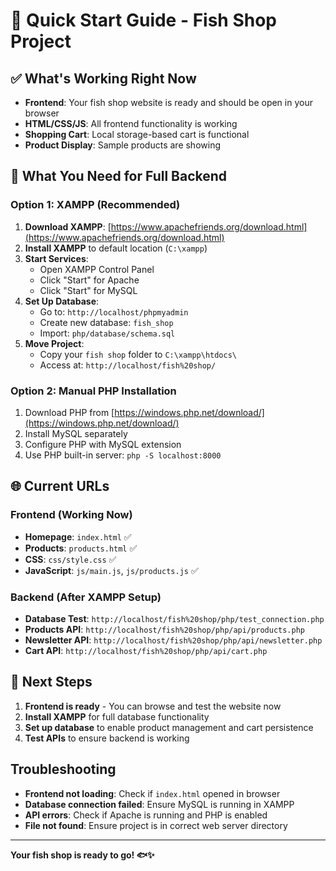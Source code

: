 # 🚀 Quick Start Guide - Fish Shop Project

## ✅ **What's Working Right Now**
- **Frontend**: Your fish shop website is ready and should be open in your browser
- **HTML/CSS/JS**: All frontend functionality is working
- **Shopping Cart**: Local storage-based cart is functional
- **Product Display**: Sample products are showing

## 🔧 **What You Need for Full Backend**

### **Option 1: XAMPP (Recommended)**
1. **Download XAMPP**: [https://www.apachefriends.org/download.html](https://www.apachefriends.org/download.html)
2. **Install XAMPP** to default location (`C:\xampp`)
3. **Start Services**:
   - Open XAMPP Control Panel
   - Click "Start" for Apache
   - Click "Start" for MySQL
4. **Set Up Database**:
   - Go to: `http://localhost/phpmyadmin`
   - Create new database: `fish_shop`
   - Import: `php/database/schema.sql`
5. **Move Project**:
   - Copy your `fish shop` folder to `C:\xampp\htdocs\`
   - Access at: `http://localhost/fish%20shop/`

### **Option 2: Manual PHP Installation**
1. Download PHP from [https://windows.php.net/download/](https://windows.php.net/download/)
2. Install MySQL separately
3. Configure PHP with MySQL extension
4. Use PHP built-in server: `php -S localhost:8000`

## 🌐 **Current URLs**

### **Frontend (Working Now)**
- **Homepage**: `index.html` ✅
- **Products**: `products.html` ✅
- **CSS**: `css/style.css` ✅
- **JavaScript**: `js/main.js`, `js/products.js` ✅

### **Backend (After XAMPP Setup)**
- **Database Test**: `http://localhost/fish%20shop/php/test_connection.php`
- **Products API**: `http://localhost/fish%20shop/php/api/products.php`
- **Newsletter API**: `http://localhost/fish%20shop/php/api/newsletter.php`
- **Cart API**: `http://localhost/fish%20shop/php/api/cart.php`

## 🎯 **Next Steps**

1. **Frontend is ready** - You can browse and test the website now
2. **Install XAMPP** for full database functionality
3. **Set up database** to enable product management and cart persistence
4. **Test APIs** to ensure backend is working

##  **Troubleshooting**

- **Frontend not loading**: Check if `index.html` opened in browser
- **Database connection failed**: Ensure MySQL is running in XAMPP
- **API errors**: Check if Apache is running and PHP is enabled
- **File not found**: Ensure project is in correct web server directory

---

**Your fish shop is ready to go! 🐟✨**

